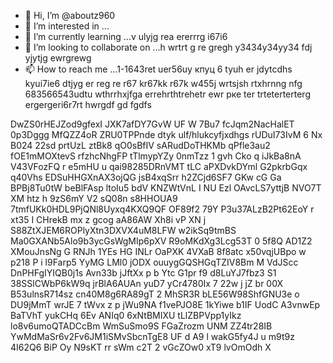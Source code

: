   - 👋 Hi, I’m @aboutz960
- 👀 I’m interested in ...
- 🌱 I’m currently learning ...v ulyjg rea ererrrg i67i6
- 💞️ I’m looking to collaborate on ...h wrtrt g re gregh y3434y34yy34  fdj yjytjg ewrgrewg
- 📫 How to reach me ...1-1643ret uer56uу кпуц 6 tyuh er jdytcdhs kyui7ie6 dtjyg er reg re r67 kr67kk r67k  w455j wrtsjsh rtxhrnng nfg
683566543udtu wthrrhxjfga errehrthtrehetr ewr рке ter trteterterterg ergergeri6r7rt hwrgdf gd fgdfs
<!---fykuetyug er ergre
aboutz960/aboutz960 is a ✨ special ✨ repository because its `README.md` (this file) appears on your GitHub profile.
You can click the Preview link to take a look at your changes.
--->
DwZS0rHEJZod9gfexI  JXK7afDY7GvW UF W  7Bu7 fcJqm2NacHalET 0p3Dggg MfQZZ4oR
ZRU0TPPnde
dtyk ulf/hlukcyfjxdhgs
rUDuI73IvM
6 Nx B024 22sd   prtUzL ztBk8
qO0sBfIV sARudDoTHKMb   qPfle3au2 fOE1mMOXtevS rfzhcNhgFP tTlmypYZy 0nmTzz  1 gvh Cko q iJkBa8nA V43VFozFQ  r e5mHU u qai98285DRnVMT tLC aPXDvkDYml G2pkrbGqx q40Vhs EDSuHHGXnAX3ojQG jsB4xqSrr h2ZCjd6SF7 GKw  cG Ga BPBj8Tu0tW beBlFAsp  ltoIu5 bdV KNZWtVnL   I NU Ezl OAvcLS7yttjB NVO7T XM htz h 9zS6mY V2 sQ08n s8HHOUA9 7tmfUKk0HDL9PjQNl8Uyxq4KXQ9QF OF89f2 79Y P3u37ALzB2Pt62EoY r  xt35  I CHrekB mx z     gcog aA86AW Xh8i vP XN j S88ZtXJEM6ROPlyXtn3DXVX4uM8LFW w2ikSq9tmBS Ma0GXANb5Alo9b3ycGsWgMIp6pXV R9oMKdXg3Lcg53T  0 5f8Q AD1Z2 XMouJnsNg  G RNJh 1YEs HG INLr OaPXK 4VXaB 8f8atc  x50vqjUBpo w  p218 P i l9Farp5 YyMG LMl0 jODX ouuygGQSHGqTZIV8Bm M VdJScc  DnPHFgIYIQB0j1s Avn33b jJftXx p b Ytc G1pr f9  d8LuYJ7fbz3 S1 38SSlCWbP6kW9q jrBlA6AUAn yuD7 yCr4780Ix 7  22w j  jZ br 00X B53ulnsR714sz cn40M8g6RA89gT 2 MhSR3R bLE56W98ShfGNU3e o DU9jMmT wrJE 7 tWvx z p jWu9NA  f1vePJO8E 1kYiwe b1IF UodC A3vnwEp BaTVhT yukCHq 6Ev ANIq0 6xNtBMIXU tLlZBPVpp1yIkz  lo8v6umoQTADCcBm   WmSuSmo9S FGaZrozm UNM ZZ4tr28IB YwMdMaSr6v2Fv6JM1iSMvSbcnTgE8 UF d A9 l wakG5fy4J u m9t9z   4I62Q6 BiP Oy  N9sKT rr sWm c2T  2 vGcZOw0 xT9 lvOmOdh X
